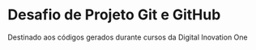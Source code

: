 # Desafio de Projeto Git e GitHub
Destinado aos códigos gerados durante cursos da Digital Inovation One
